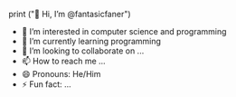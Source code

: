 print ("👋 Hi, I’m @fantasicfaner")
- 👀 I’m interested in computer science and programming
- 🌱 I’m currently learning programming
- 💞️ I’m looking to collaborate on ...
- 📫 How to reach me ...
- 😄 Pronouns: He/Him
- ⚡ Fun fact: ...

<!---
fantasicfaner/fantasicfaner is a ✨ special ✨ repository because its `README.md` (this file) appears on your GitHub profile.
You can click the Preview link to take a look at your changes.
--->
